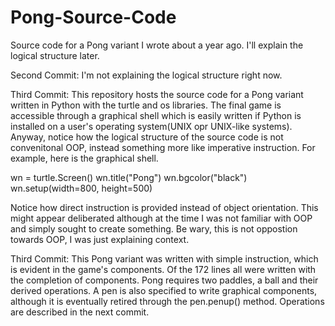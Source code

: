 # Pong-Source-Code
Source code for a Pong variant I wrote about a year ago. I'll explain the logical structure later.

Second Commit:
I'm not explaining the logical structure right now.

Third Commit:
This repository hosts the source code for a Pong variant written in Python with the turtle and os libraries. The final game is accessible through a graphical shell which is easily written if Python is installed on a user's operating system(UNIX opr UNIX-like systems). Anyway, notice how the logical structure of the source code is not convenitonal OOP, instead something more like imperative instruction. For example, here is the graphical shell.

wn = turtle.Screen()
wn.title("Pong")
wn.bgcolor("black")
wn.setup(width=800, height=500)

Notice how direct instruction is provided instead of object orientation. This might appear deliberated although at the time I was not familiar with OOP and simply sought to create something. Be wary, this is not oppostion towards OOP, I was just explaining context.

Third Commit:
This Pong variant was written with simple instruction, which is evident in the game's components. Of the 172 lines all were written with the completion of components. Pong requires two paddles, a ball and their derived operations. A pen is also specified to write graphical components, although it is eventually retired through the pen.penup() method. Operations are described in the next commit.
